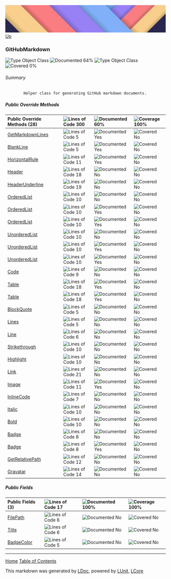 ![](../Content/LDoc-banner-small.png "")
[Up](../LDoc.md)

### GitHubMarkdown
![Type Object Class](http://b.repl.ca/v1/Type-Object%20Class-lightgrey.png "") ![Documented 64%](http://b.repl.ca/v1/Documented-64%25-yellowgreen.png "")
![Type Object Class](http://b.repl.ca/v1/Type-Object%20Class-lightgrey.png "") ![Covered 0%](http://b.repl.ca/v1/Covered-0%25-red.png "")

###### Summary

            Helper class for generating GitHub markdown documents.
            

##### Public  Override Methods

Public  Override Methods (28) | ![Lines of Code 300](http://b.repl.ca/v1/Lines%20of%20Code-300-lightgrey.png "") | ![Documented 60%](http://b.repl.ca/v1/Documented-60%25-yellowgreen.png "") | ![Coverage 100%](http://b.repl.ca/v1/Coverage-100%25-brightgreen.png "")
:---  | :---  | :---  | :--- 
[GetMarkdownLines](../Markdown/GitHubMarkdown.cs) | ![Lines of Code 5](http://b.repl.ca/v1/Lines%20of%20Code-5-lightgrey.png "") | ![Documented Yes](http://b.repl.ca/v1/Documented-Yes-brightgreen.png "") | ![Covered No](http://b.repl.ca/v1/Covered-No-red.png "")
[BlankLine](../Markdown/GitHubMarkdown.cs) | ![Lines of Code 5](http://b.repl.ca/v1/Lines%20of%20Code-5-lightgrey.png "") | ![Documented Yes](http://b.repl.ca/v1/Documented-Yes-brightgreen.png "") | ![Covered No](http://b.repl.ca/v1/Covered-No-red.png "")
[HorizontalRule](../Markdown/GitHubMarkdown.cs) | ![Lines of Code 11](http://b.repl.ca/v1/Lines%20of%20Code-11-lightgrey.png "") | ![Documented Yes](http://b.repl.ca/v1/Documented-Yes-brightgreen.png "") | ![Covered No](http://b.repl.ca/v1/Covered-No-red.png "")
[Header](../Markdown/GitHubMarkdown.cs) | ![Lines of Code 18](http://b.repl.ca/v1/Lines%20of%20Code-18-lightgrey.png "") | ![Documented No](http://b.repl.ca/v1/Documented-No-red.png "") | ![Covered No](http://b.repl.ca/v1/Covered-No-red.png "")
[HeaderUnderline](../Markdown/GitHubMarkdown.cs) | ![Lines of Code 19](http://b.repl.ca/v1/Lines%20of%20Code-19-lightgrey.png "") | ![Documented No](http://b.repl.ca/v1/Documented-No-red.png "") | ![Covered No](http://b.repl.ca/v1/Covered-No-red.png "")
[OrderedList](../Markdown/GitHubMarkdown.cs) | ![Lines of Code 10](http://b.repl.ca/v1/Lines%20of%20Code-10-lightgrey.png "") | ![Documented No](http://b.repl.ca/v1/Documented-No-red.png "") | ![Covered No](http://b.repl.ca/v1/Covered-No-red.png "")
[OrderedList](../Markdown/GitHubMarkdown.cs) | ![Lines of Code 10](http://b.repl.ca/v1/Lines%20of%20Code-10-lightgrey.png "") | ![Documented Yes](http://b.repl.ca/v1/Documented-Yes-brightgreen.png "") | ![Covered No](http://b.repl.ca/v1/Covered-No-red.png "")
[OrderedList](../Markdown/GitHubMarkdown.cs) | ![Lines of Code 10](http://b.repl.ca/v1/Lines%20of%20Code-10-lightgrey.png "") | ![Documented Yes](http://b.repl.ca/v1/Documented-Yes-brightgreen.png "") | ![Covered No](http://b.repl.ca/v1/Covered-No-red.png "")
[UnorderedList](../Markdown/GitHubMarkdown.cs) | ![Lines of Code 10](http://b.repl.ca/v1/Lines%20of%20Code-10-lightgrey.png "") | ![Documented No](http://b.repl.ca/v1/Documented-No-red.png "") | ![Covered No](http://b.repl.ca/v1/Covered-No-red.png "")
[UnorderedList](../Markdown/GitHubMarkdown.cs) | ![Lines of Code 10](http://b.repl.ca/v1/Lines%20of%20Code-10-lightgrey.png "") | ![Documented Yes](http://b.repl.ca/v1/Documented-Yes-brightgreen.png "") | ![Covered No](http://b.repl.ca/v1/Covered-No-red.png "")
[UnorderedList](../Markdown/GitHubMarkdown.cs) | ![Lines of Code 10](http://b.repl.ca/v1/Lines%20of%20Code-10-lightgrey.png "") | ![Documented Yes](http://b.repl.ca/v1/Documented-Yes-brightgreen.png "") | ![Covered No](http://b.repl.ca/v1/Covered-No-red.png "")
[Code](../Markdown/GitHubMarkdown.cs) | ![Lines of Code 9](http://b.repl.ca/v1/Lines%20of%20Code-9-lightgrey.png "") | ![Documented No](http://b.repl.ca/v1/Documented-No-red.png "") | ![Covered No](http://b.repl.ca/v1/Covered-No-red.png "")
[Table](../Markdown/GitHubMarkdown.cs) | ![Lines of Code 18](http://b.repl.ca/v1/Lines%20of%20Code-18-lightgrey.png "") | ![Documented Yes](http://b.repl.ca/v1/Documented-Yes-brightgreen.png "") | ![Covered No](http://b.repl.ca/v1/Covered-No-red.png "")
[Table](../Markdown/GitHubMarkdown.cs) | ![Lines of Code 18](http://b.repl.ca/v1/Lines%20of%20Code-18-lightgrey.png "") | ![Documented Yes](http://b.repl.ca/v1/Documented-Yes-brightgreen.png "") | ![Covered No](http://b.repl.ca/v1/Covered-No-red.png "")
[BlockQuote](../Markdown/GitHubMarkdown.cs) | ![Lines of Code 5](http://b.repl.ca/v1/Lines%20of%20Code-5-lightgrey.png "") | ![Documented No](http://b.repl.ca/v1/Documented-No-red.png "") | ![Covered No](http://b.repl.ca/v1/Covered-No-red.png "")
[Lines](../Markdown/GitHubMarkdown.cs) | ![Lines of Code 5](http://b.repl.ca/v1/Lines%20of%20Code-5-lightgrey.png "") | ![Documented No](http://b.repl.ca/v1/Documented-No-red.png "") | ![Covered No](http://b.repl.ca/v1/Covered-No-red.png "")
[Line](../Markdown/GitHubMarkdown.cs) | ![Lines of Code 6](http://b.repl.ca/v1/Lines%20of%20Code-6-lightgrey.png "") | ![Documented No](http://b.repl.ca/v1/Documented-No-red.png "") | ![Covered No](http://b.repl.ca/v1/Covered-No-red.png "")
[Strikethrough](../Markdown/GitHubMarkdown.cs) | ![Lines of Code 10](http://b.repl.ca/v1/Lines%20of%20Code-10-lightgrey.png "") | ![Documented No](http://b.repl.ca/v1/Documented-No-red.png "") | ![Covered No](http://b.repl.ca/v1/Covered-No-red.png "")
[Highlight](../Markdown/GitHubMarkdown.cs) | ![Lines of Code 10](http://b.repl.ca/v1/Lines%20of%20Code-10-lightgrey.png "") | ![Documented No](http://b.repl.ca/v1/Documented-No-red.png "") | ![Covered No](http://b.repl.ca/v1/Covered-No-red.png "")
[Link](../Markdown/GitHubMarkdown.cs) | ![Lines of Code 21](http://b.repl.ca/v1/Lines%20of%20Code-21-lightgrey.png "") | ![Documented No](http://b.repl.ca/v1/Documented-No-red.png "") | ![Covered No](http://b.repl.ca/v1/Covered-No-red.png "")
[Image](../Markdown/GitHubMarkdown.cs) | ![Lines of Code 11](http://b.repl.ca/v1/Lines%20of%20Code-11-lightgrey.png "") | ![Documented Yes](http://b.repl.ca/v1/Documented-Yes-brightgreen.png "") | ![Covered No](http://b.repl.ca/v1/Covered-No-red.png "")
[InlineCode](../Markdown/GitHubMarkdown.cs) | ![Lines of Code 7](http://b.repl.ca/v1/Lines%20of%20Code-7-lightgrey.png "") | ![Documented No](http://b.repl.ca/v1/Documented-No-red.png "") | ![Covered No](http://b.repl.ca/v1/Covered-No-red.png "")
[Italic](../Markdown/GitHubMarkdown.cs) | ![Lines of Code 10](http://b.repl.ca/v1/Lines%20of%20Code-10-lightgrey.png "") | ![Documented No](http://b.repl.ca/v1/Documented-No-red.png "") | ![Covered No](http://b.repl.ca/v1/Covered-No-red.png "")
[Bold](../Markdown/GitHubMarkdown.cs) | ![Lines of Code 10](http://b.repl.ca/v1/Lines%20of%20Code-10-lightgrey.png "") | ![Documented No](http://b.repl.ca/v1/Documented-No-red.png "") | ![Covered No](http://b.repl.ca/v1/Covered-No-red.png "")
[Badge](../Markdown/GitHubMarkdown.cs) | ![Lines of Code 8](http://b.repl.ca/v1/Lines%20of%20Code-8-lightgrey.png "") | ![Documented No](http://b.repl.ca/v1/Documented-No-red.png "") | ![Covered No](http://b.repl.ca/v1/Covered-No-red.png "")
[Badge](../Markdown/GitHubMarkdown.cs) | ![Lines of Code 8](http://b.repl.ca/v1/Lines%20of%20Code-8-lightgrey.png "") | ![Documented Yes](http://b.repl.ca/v1/Documented-Yes-brightgreen.png "") | ![Covered No](http://b.repl.ca/v1/Covered-No-red.png "")
[GetRelativePath](../Markdown/GitHubMarkdown.cs) | ![Lines of Code 12](http://b.repl.ca/v1/Lines%20of%20Code-12-lightgrey.png "") | ![Documented No](http://b.repl.ca/v1/Documented-No-red.png "") | ![Covered No](http://b.repl.ca/v1/Covered-No-red.png "")
[Gravatar](../Markdown/GitHubMarkdown.cs) | ![Lines of Code 14](http://b.repl.ca/v1/Lines%20of%20Code-14-lightgrey.png "") | ![Documented No](http://b.repl.ca/v1/Documented-No-red.png "") | ![Covered No](http://b.repl.ca/v1/Covered-No-red.png "")


##### Public   Fields

Public   Fields (3) | ![Lines of Code 17](http://b.repl.ca/v1/Lines%20of%20Code-17-lightgrey.png "") | ![Documented 100%](http://b.repl.ca/v1/Documented-100%25-brightgreen.png "") | ![Coverage 100%](http://b.repl.ca/v1/Coverage-100%25-brightgreen.png "")
:---  | :---  | :---  | :--- 
[FilePath](../Markdown/GitHubMarkdown.cs) | ![Lines of Code 6](http://b.repl.ca/v1/Lines%20of%20Code-6-lightgrey.png "") | ![Documented No](http://b.repl.ca/v1/Documented-No-red.png "") | ![Covered No](http://b.repl.ca/v1/Covered-No-red.png "")
[Title](../Markdown/GitHubMarkdown.cs) | ![Lines of Code 6](http://b.repl.ca/v1/Lines%20of%20Code-6-lightgrey.png "") | ![Documented No](http://b.repl.ca/v1/Documented-No-red.png "") | ![Covered No](http://b.repl.ca/v1/Covered-No-red.png "")
[BadgeColor](../Markdown/GitHubMarkdown.cs) | ![Lines of Code 5](http://b.repl.ca/v1/Lines%20of%20Code-5-lightgrey.png "") | ![Documented No](http://b.repl.ca/v1/Documented-No-red.png "") | ![Covered No](http://b.repl.ca/v1/Covered-No-red.png "")




---

[Home](../../README.md) [Table of Contents](../../TableOfContents.md)

This markdown was generated by [LDoc](https://github.com/CodeSingularity/LDoc), powered by [LUnit](https://github.com/CodeSingularity/LUnit), [LCore](https://github.com/CodeSingularity/LCore)
